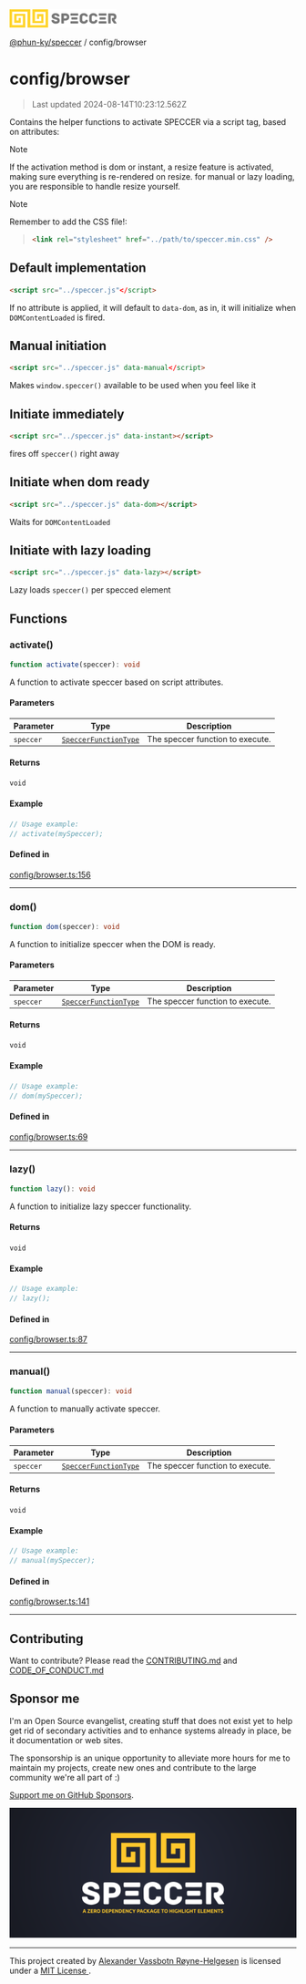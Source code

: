 <img alt="SPECCER logo" src="https://raw.githubusercontent.com/phun-ky/speccer/main/public/logo-speccer-horizontal-colored-package.svg?raw=true" style="max-height:32px;"/>

[@phun-ky/speccer](../README.md) / config/browser

# config/browser

> Last updated 2024-08-14T10:23:12.562Z

Contains the helper functions to activate SPECCER via a script tag, based on attributes:

> [!NOTE]
> If the activation method is dom or instant, a resize feature is activated, making sure everything is re-rendered on resize. for manual or lazy loading, you are responsible to handle resize yourself.

> [!NOTE]
> Remember to add the CSS file!:

> ```html
> <link rel="stylesheet" href="../path/to/speccer.min.css" />
> ```

## Default implementation
```html
<script src="../speccer.js"</script>
```

If no attribute is applied, it will default to `data-dom`, as in, it will initialize when `DOMContentLoaded` is fired.

## Manual initiation
```html
<script src="../speccer.js" data-manual</script>
```

Makes `window.speccer()` available to be used when you feel like it

## Initiate immediately
```html
<script src="../speccer.js" data-instant></script>
```

fires off `speccer()` right away

## Initiate when dom ready
```html
<script src="../speccer.js" data-dom></script>
```

Waits for `DOMContentLoaded`

## Initiate with lazy loading
```html
<script src="../speccer.js" data-lazy></script>
```

Lazy loads `speccer()` per specced element

## Functions

### activate()

```ts
function activate(speccer): void
```

A function to activate speccer based on script attributes.

#### Parameters

| Parameter | Type | Description |
| ------ | ------ | ------ |
| `speccer` | [`SpeccerFunctionType`](../types/speccer.md#speccerfunctiontype) | The speccer function to execute. |

#### Returns

`void`

#### Example

```ts
// Usage example:
// activate(mySpeccer);
```

#### Defined in

[config/browser.ts:156](https://github.com/phun-ky/speccer/blob/main/src/config/browser.ts#L156)

***

### dom()

```ts
function dom(speccer): void
```

A function to initialize speccer when the DOM is ready.

#### Parameters

| Parameter | Type | Description |
| ------ | ------ | ------ |
| `speccer` | [`SpeccerFunctionType`](../types/speccer.md#speccerfunctiontype) | The speccer function to execute. |

#### Returns

`void`

#### Example

```ts
// Usage example:
// dom(mySpeccer);
```

#### Defined in

[config/browser.ts:69](https://github.com/phun-ky/speccer/blob/main/src/config/browser.ts#L69)

***

### lazy()

```ts
function lazy(): void
```

A function to initialize lazy speccer functionality.

#### Returns

`void`

#### Example

```ts
// Usage example:
// lazy();
```

#### Defined in

[config/browser.ts:87](https://github.com/phun-ky/speccer/blob/main/src/config/browser.ts#L87)

***

### manual()

```ts
function manual(speccer): void
```

A function to manually activate speccer.

#### Parameters

| Parameter | Type | Description |
| ------ | ------ | ------ |
| `speccer` | [`SpeccerFunctionType`](../types/speccer.md#speccerfunctiontype) | The speccer function to execute. |

#### Returns

`void`

#### Example

```ts
// Usage example:
// manual(mySpeccer);
```

#### Defined in

[config/browser.ts:141](https://github.com/phun-ky/speccer/blob/main/src/config/browser.ts#L141)

***

## Contributing

Want to contribute? Please read the [CONTRIBUTING.md](https://github.com/phun-ky/speccer/blob/main/CONTRIBUTING.md) and [CODE_OF_CONDUCT.md](https://github.com/phun-ky/speccer/blob/main/CODE_OF_CONDUCT.md)

## Sponsor me

I'm an Open Source evangelist, creating stuff that does not exist yet to help get rid of secondary activities and to enhance systems already in place, be it documentation or web sites.

The sponsorship is an unique opportunity to alleviate more hours for me to maintain my projects, create new ones and contribute to the large community we're all part of :)

[Support me on GitHub Sponsors](https://github.com/sponsors/phun-ky).

![Speccer banner, with logo and slogan: A zero dependency package to highlight elements](https://github.com/phun-ky/speccer/blob/main/public/speccer-banner.png?raw=true)

***
<p class="ph">
  This project created by
  <a rel="noopener noreferrer" target="_blank" class="ph" href="http://phun-ky.net" property="cc:attributionName">
    Alexander Vassbotn Røyne-Helgesen</a>
  is licensed under a
  <a rel="noopener noreferrer" target="_blank" class="ph" href="https://choosealicense.com/licenses/mit/">
    MIT License </a>.
</p>
